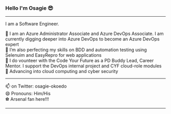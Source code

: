 ### Hello I'm Osagie 😎

<hr>

I am a Software Engineer. 

 🔭 I am an Azure Administrator Associate and Azure DevOps Associate.
 I am currently digging deeper into Azure DevOps to become an Azure DevOps expert <br>
 💯 I’m also perfecting my skills on BDD and automation testing using Selenuim and EasyRepro for web applications <br>
 👯 I do vounteer with the Code Your Future as a PD Buddy Lead, Career Mentor. I support the DevOps internal project and CYF cloud-role modules <br>
 🚀 Advancing into cloud computing and cyber security
 
 <hr>
 
 📫 on Twitter: osagie-okoedo <br>
 😄 Pronouns: Him/His <br>
 ⚽ Arsenal fan here!!!

<hr>
